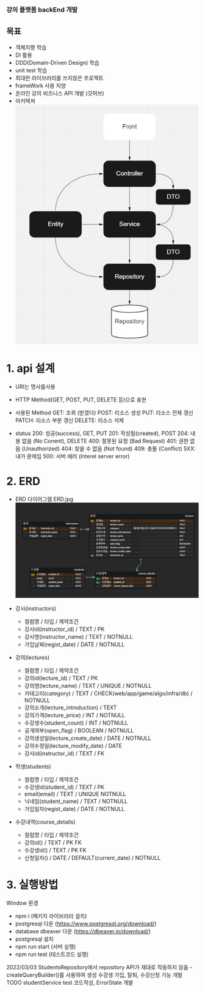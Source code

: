 ### 강의 플랫폼 backEnd 개발

## 목표

- 객체지향 학습
- DI 활용
- DDD(Domain-Driven Design) 학습
- unit test 학습
- 최대한 라이브러리를 쓰지않은 프로젝트
- frameWork 사용 지양
- 온라인 강의 비즈니스 API 개발 (깃허브)
- 아키텍쳐
  ![Alt text](./Architecture.jpg)

# 1. api 설계

- URI는 명사를사용
- HTTP Method(GET, POST, PUT, DELETE 등)으로 표현
- 사용된 Method
  GET: 조회 (받겠다)
  POST: 리소스 생성
  PUT: 리소스 전체 갱신
  PATCH: 리소스 부분 갱신
  DELETE: 리소스 삭제

- status
  200: 성공(success), GET, PUT
  201: 작성됨(created), POST
  204: 내용 없음 (No Conent), DELETE
  400: 잘못된 요청 (Bad Request)
  401: 권한 없음 (Unauthorized)
  404: 찾을 수 없음 (Not found)
  409: 충돌 (Conflict)
  5XX: 내가 문제임
  500: 서버 에러 (Interel server error)

# 2. ERD

- ERD 다이어그램
  ERD.jpg
  ![Alt text](./ERD.jpg)

- 강사(instructors)

  - 컬럼명 / 타입 / 제약조건
  - 강사id(instructor_id) / TEXT / PK
  - 강사명(instructor_name) / TEXT / NOTNULL
  - 가입날짜(regist_date) / DATE / NOTNULL

- 강의(lectures)

  - 컬럼명 / 타입 / 제약조건
  - 강의id(lecture_id) / TEXT / PK
  - 강의명(lecture_name) / TEXT / UNIQUE / NOTNULL
  - 카테고리(category) / TEXT / CHECK(web/app/game/algo/infra/db) / NOTNULL
  - 강의소개(lecture_introduction) / TEXT
  - 강의가격(lecture_price) / INT / NOTNULL
  - 수강생수(student_count) / INT / NOTNULL
  - 공개여부(open_flag) / BOOLEAN / NOTNULL
  - 강의생성일(lecture_create_date) / DATE / NOTNULL
  - 강의수정일(lecture_modify_date) / DATE
  - 강사id(instructor_id) / TEXT / FK

- 학생(students)

  - 컬럼명 / 타입 / 제약조건
  - 수강생id(student_id) / TEXT / PK
  - email(email) / TEXT / UNIQUE NOTNULL
  - 닉네임(student_name) / TEXT / NOTNULL
  - 가입일자(regist_date) / DATE / NOTNULL

- 수강내역(course_details)
  - 컬럼명 / 타입 / 제약조건
  - 강의id() / TEXT / PK FK
  - 수강생id() / TEXT / PK FK
  - 신청일자() / DATE / DEFAULT(current_date) / NOTNULL

# 3. 실행방법

Window 환경

- npm i (패키지 라이브러리 설치)
- postgresql 다운 (https://www.postgresql.org/download/)
- database dbeaver 다운 (https://dbeaver.io/download/)
- postgresql 설치
- npm run start (서버 실행)
- npm run test (테스트코드 실행)

2022/03/03
StudentsRepository에서 repository API가 재대로 작동하지 않음 - createQueryBuilder()를 사용하여 생성
수강생 가입, 탈퇴, 수강신청 기능 개발
TODO studentService test 코드작성, ErrorState 개발

<!-- 2022/03/04
typescript Jest config
studentService test 코드작성완료
TODO lectureService 개발

2022/03/05
lectureService
searchCondition 개발 searchCondition Test 코드 작성
searchDetail 개발
TODO searchDetail test 코드 작성, lectureService create delete 개발

2022/03/06
lectureService create 개발
TODO lectureService create Test 코드 작성, lectureService update, delete 개발
lectureService update, delete 개발,테스트코드 완료 -->
